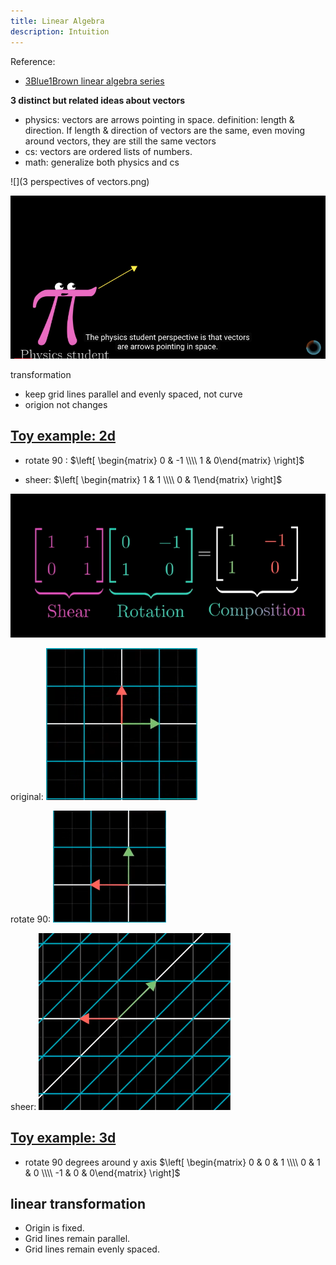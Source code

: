 ```yaml
---
title: Linear Algebra
description: Intuition
---
```


Reference:

* [3Blue1Brown linear algebra series](https://www.youtube.com/watch?v=kjBOesZCoqc&t=0s&index=1&list=PLZHQObOWTQDPD3MizzM2xVFitgF8hE_ab)


**3 distinct but related ideas about vectors**

* physics: vectors are arrows pointing in space. definition: length & direction. If length & direction of vectors are the same, even moving around vectors, they are still the same vectors
* cs: vectors are ordered lists of numbers.
* math: generalize both physics and cs


![](3 perspectives of vectors.png)

![](vectors-physics.png)


transformation

* keep grid lines parallel and evenly spaced, not curve
* origion not changes


## [Toy example: 2d](https://www.youtube.com/watch?v=XkY2DOUCWMU&index=5&list=PLZHQObOWTQDPD3MizzM2xVFitgF8hE_ab)

* rotate 90 : $\left[ \begin{matrix} 0 & -1 \\\\ 1 & 0\end{matrix} \right]$

* sheer: $\left[ \begin{matrix} 1 & 1 \\\\ 0 & 1\end{matrix} \right]$

![](matrix-composition.png)

original: ![](transformation-original.png)

rotate 90: ![](transformation-rotate-90.png)

sheer: ![](transformation-sheer.png)


## [Toy example: 3d](https://www.youtube.com/watch?v=rHLEWRxRGiM&t=127s)

* rotate 90 degrees around y axis
$\left[ \begin{matrix} 0 & 0 & 1 \\\\ 0 & 1 & 0 \\\\ -1 & 0 & 0\end{matrix} \right]$


## linear transformation

* Origin is fixed.
* Grid lines remain parallel.
* Grid lines remain evenly spaced.